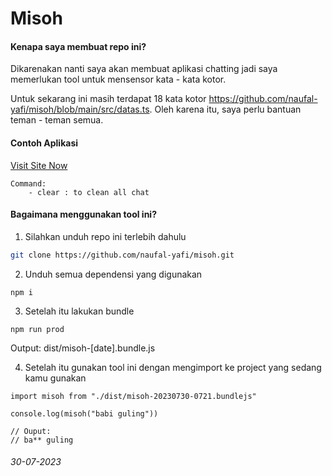 # Misoh

#### Kenapa saya membuat repo ini?

Dikarenakan nanti saya akan membuat aplikasi chatting jadi saya memerlukan tool untuk mensensor kata - kata kotor.

Untuk sekarang ini masih terdapat 18 kata kotor https://github.com/naufal-yafi/misoh/blob/main/src/datas.ts. Oleh karena itu, saya perlu bantuan teman - teman semua.

#### Contoh Aplikasi

[Visit Site Now](https://misoh-chat-app.netlify.app/)

```
Command:
    - clear : to clean all chat
```

#### Bagaimana menggunakan tool ini?

1. Silahkan unduh repo ini terlebih dahulu

```sh
git clone https://github.com/naufal-yafi/misoh.git
```

2. Unduh semua dependensi yang digunakan

```
npm i
```

3. Setelah itu lakukan bundle

```
npm run prod
```

Output: dist/misoh-[date].bundle.js

4. Setelah itu gunakan tool ini dengan mengimport ke project yang sedang kamu gunakan

```
import misoh from "./dist/misoh-20230730-0721.bundlejs"

console.log(misoh("babi guling"))

// Ouput:
// ba** guling
```

###### 30-07-2023
